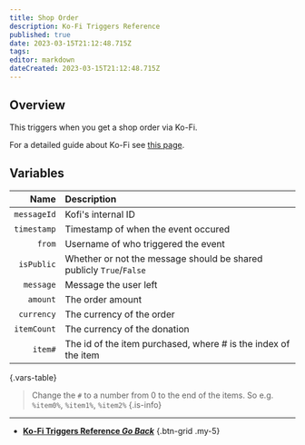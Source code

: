 ```yaml
---
title: Shop Order
description: Ko-Fi Triggers Reference
published: true
date: 2023-03-15T21:12:48.715Z
tags: 
editor: markdown
dateCreated: 2023-03-15T21:12:48.715Z
---
```


## Overview
This triggers when you get a shop order via Ko-Fi.

For a detailed guide about Ko-Fi see [this page](/Integrations/Ko-Fi).

## Variables
Name | Description
----:|:------------
`messageId` | Kofi's internal ID
`timestamp` | Timestamp of when the event occured
`from` | Username of who triggered the event
`isPublic` | Whether or not the message should be shared publicly `True`/`False`
`message` | Message the user left
`amount` | The order amount
`currency` | The currency of the order
`itemCount` | The currency of the donation
`item#` | The id of the item purchased, where # is the index of the item
{.vars-table}

> Change the `#` to a number from 0 to the end of the items. So e.g. `%item0%`, `%item1%`, `%item2%`
{.is-info}

---

- [<i class="mdi mdi-chevron-left"></i>**Ko-Fi Triggers Reference *Go Back***](/Triggers/Ko-Fi)
{.btn-grid .my-5}